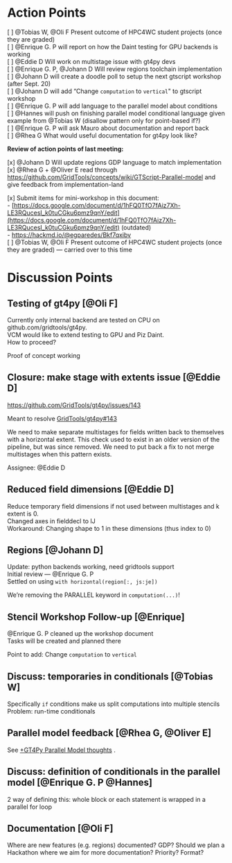 # Action Points  
[ ] @Tobias W, @Oli F Present outcome of HPC4WC student projects (once they are graded)  
[ ] @Enrique G. P will report on how the Daint testing for GPU backends is working  
[ ] @Eddie D Will work on multistage issue with gt4py devs  
[ ] @Enrique G. P, @Johann D Will review regions toolchain implementation  
[ ] @Johann D will create a doodle poll to setup the next gtscript workshop (after Sept. 20)  
[ ] @Johann D will add “Change `computation` to `vertical`" to gtscript workshop  
[ ] @Enrique G. P will add language to the parallel model about conditions  
[ ] @Hannes will push on finishing parallel model conditional language given example from @Tobias W (disallow pattern only for point-based if?)  
[ ] @Enrique G. P will ask Mauro about documentation and report back  
[ ] @Rhea G What would useful documentation for gt4py look like?  
  
**Review of action points of last meeting:**  
  
[x] @Johann D Will update regions GDP language to match implementation  
[x] @Rhea G + @Oliver E read through https://github.com/GridTools/concepts/wiki/GTScript-Parallel-model and give feedback from implementation-land  
  
  
[x] Submit items for mini-workshop in this document:  
    - [https://docs.google.com/document/d/1hFQ0TfO7fAiz7Xh-LE3RQucesI_k0tuCGku6pmz9qnY/edit](https://docs.google.com/document/d/1hFQ0TfO7fAiz7Xh-LE3RQucesI_k0tuCGku6pmz9qnY/edit) (outdated)  
    - https://hackmd.io/@egparedes/Bkf7qxibv  
[ ] @Tobias W, @Oli F Present outcome of HPC4WC student projects (once they are graded) — carried over to this time  
# Discussion Points  
## Testing of gt4py [@Oli F]  
  
Currently only internal backend are tested on CPU on github.com/gridtools/gt4py.  
VCM would like to extend testing to GPU and Piz Daint.  
How to proceed?  
  
Proof of concept working   
  
  
## Closure: make stage with extents issue [@Eddie D]  
https://github.com/GridTools/gt4py/issues/143  
  
  
Meant to resolve [GridTools/gt4py#143](https://github.com/GridTools/gt4py/issues/143)  
  
We need to make separate multistages for fields written back to themselves with a horizontal extent. This check used to exist in an older version of the pipeline, but was since removed. We need to put back a fix to not merge multistages when this pattern exists.  
  
Assignee: @Eddie D   
  
  
## Reduced field dimensions [@Eddie D]  
  
Reduce temporary field dimensions if not used between multistages and k extent is 0.  
Changed axes in fielddecl to IJ  
Workaround: Changing shape to 1 in these dimensions (thus index to 0)  
  
  
  
  
## Regions [@Johann D]  
  
Update: python backends working, need gridtools support  
Initial review — @Enrique G. P   
Settled on using `with horizontal(region[:, js:je])`  
  
We’re removing the PARALLEL keyword in `computation(...)`!  
  
  
## Stencil Workshop Follow-up [@Enrique]  
  
@Enrique G. P cleaned up the workshop document  
Tasks will be created and planned there  
  
Point to add: Change `computation` to `vertical`  
  
  
## Discuss: temporaries in conditionals [@Tobias W]  
  
Specifically `if` conditions make us split computations into multiple stencils  
Problem: run-time conditionals   
  
  
## Parallel model feedback [@Rhea G, @Oliver E]  
  
See [+GT4Py Parallel Model thoughts](https://paper.dropbox.com/doc/GT4Py-Parallel-Model-thoughts-xjUHfsc2SV0D0nqCEnozV) .  
  
  
## Discuss: definition of conditionals in the parallel model [@Enrique G. P @Hannes]  
  
2 way of defining this: whole block or each statement is wrapped in a parallel for loop  
  
  
## Documentation [@Oli F]  
  
Where are new features (e.g. regions) documented? GDP? Should we plan a Hackathon where we aim for more documentation? Priority? Format?  
  
  

